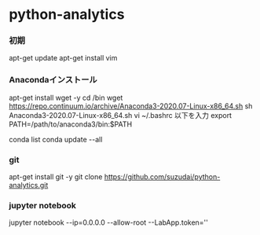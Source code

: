 # python-analytics

### 初期
apt-get update
apt-get install vim

### Anacondaインストール
apt-get install wget -y
cd /bin
wget https://repo.continuum.io/archive/Anaconda3-2020.07-Linux-x86_64.sh
sh Anaconda3-2020.07-Linux-x86_64.sh
vi ~/.bashrc
以下を入力
export PATH=/path/to/anaconda3/bin:$PATH

conda list
conda update --all

### git 
apt-get install git -y
git clone https://github.com/suzudai/python-analytics.git

### jupyter notebook
jupyter notebook --ip=0.0.0.0 --allow-root --LabApp.token=''

